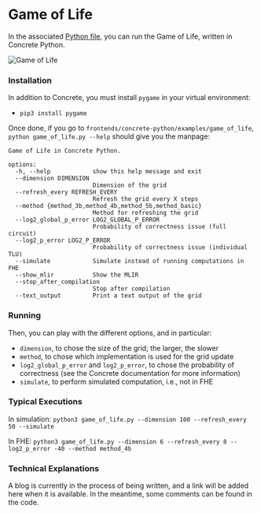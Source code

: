 # Game of Life

In the associated [Python file](https://github.com/zama-ai/concrete/blob/main/frontends/concrete-python/examples/game_of_life/game_of_life.py), you can run the Game of Life, written in Concrete Python.

![ Game of Life](../_static/game_of_life.gif)

### Installation

In addition to Concrete, you must install `pygame` in your virtual environment:

- `pip3 install pygame`

Once done, if you go to `frontends/concrete-python/examples/game_of_life`, `python game_of_life.py --help` should give you the manpage:

```
Game of Life in Concrete Python.

options:
  -h, --help            show this help message and exit
  --dimension DIMENSION
                        Dimension of the grid
  --refresh_every REFRESH_EVERY
                        Refresh the grid every X steps
  --method {method_3b,method_4b,method_5b,method_basic}
                        Method for refreshing the grid
  --log2_global_p_error LOG2_GLOBAL_P_ERROR
                        Probability of correctness issue (full circuit)
  --log2_p_error LOG2_P_ERROR
                        Probability of correctness issue (individual TLU)
  --simulate            Simulate instead of running computations in FHE
  --show_mlir           Show the MLIR
  --stop_after_compilation
                        Stop after compilation
  --text_output         Print a text output of the grid
```

### Running

Then, you can play with the different options, and in particular:

- `dimension`, to chose the size of the grid; the larger, the slower
- `method`, to chose which implementation is used for the grid update
- `log2_global_p_error` and `log2_p_error`, to chose the probability of correctness (see the Concrete documentation for more information)
- `simulate`, to perform simulated computation, i.e., not in FHE

### Typical Executions

In simulation: `python3 game_of_life.py --dimension 100 --refresh_every 50 --simulate`

In FHE: `python3 game_of_life.py --dimension 6 --refresh_every 8 --log2_p_error -40 --method method_4b`

### Technical Explanations

A blog is currently in the process of being written, and a link will be added here when it is available. In the meantime, some comments can be found in the code.
